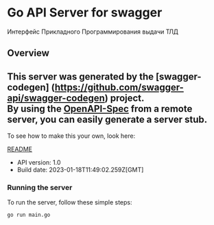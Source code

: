 # Go API Server for swagger

Интерфейс Прикладного Программирования выдачи ТЛД

## Overview
This server was generated by the [swagger-codegen]
(https://github.com/swagger-api/swagger-codegen) project.  
By using the [OpenAPI-Spec](https://github.com/OAI/OpenAPI-Specification) from a remote server, you can easily generate a server stub.  
-

To see how to make this your own, look here:

[README](https://github.com/swagger-api/swagger-codegen/blob/master/README.md)

- API version: 1.0
- Build date: 2023-01-18T11:49:02.259Z[GMT]


### Running the server
To run the server, follow these simple steps:

```
go run main.go
```

